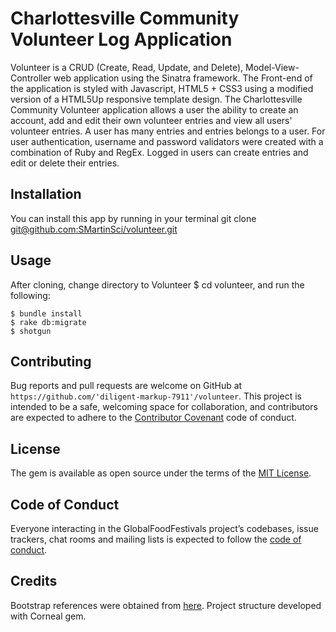 # Charlottesville Community Volunteer Log Application

Volunteer is a CRUD (Create, Read, Update, and Delete), Model-View-Controller web application using the Sinatra framework. The Front-end of the application is styled with Javascript, HTML5 + CSS3 using a modified version of a HTML5Up responsive template design. The Charlottesville Community Volunteer application allows a user the ability to create an account, add and edit their own volunteer entries and view all users' volunteer entries. A user has many entries and entries belongs to a user. For user authentication, username and password validators were created with a combination of Ruby and RegEx. Logged in users can create entries and edit or delete their entries.

## Installation

You can install this app by running in your terminal git clone [git@github.com:SMartinSci/volunteer.git](git@github.com:SMartinSci/volunteer.git)

## Usage

After cloning, change directory to Volunteer $ cd volunteer, and run the following:

    $ bundle install
    $ rake db:migrate
    $ shotgun

## Contributing

Bug reports and pull requests are welcome on GitHub at `https://github.com/'diligent-markup-7911'/volunteer`. This project is intended to be a safe, welcoming space for collaboration, and contributors are expected to adhere to the [Contributor Covenant](http://contributor-covenant.org) code of conduct.

## License

The gem is available as open source under the terms of the [MIT License](https://opensource.org/licenses/MIT).

## Code of Conduct

Everyone interacting in the GlobalFoodFestivals project’s codebases, issue trackers, chat rooms and mailing lists is expected to follow the [code of conduct](https://github.com/SMartinSci/volunteer/blob/master/CODE_OF_CONDUCT.md).

## Credits

Bootstrap references were obtained from [here](https://getbootstrap.com/). Project structure developed with Corneal gem.